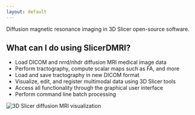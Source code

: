 ```yaml
---
layout: default
---
```


Diffusion magnetic resonance imaging in 3D Slicer open-source software.

What can I do using SlicerDMRI?
---------------------
* Load DICOM and nrrd/nhdr diffusion MRI medical image data
* Perform tractography, compute scalar maps such as FA, and more
* Load and save tractography in new DICOM format 
* Visualize, edit, and register multimodal data using 3D Slicer tools
* Access all functionality through the graphical user interface
* Perform command line batch processing

![3D Slicer diffusion MRI visualization](images/DMRI_3D_SLICER.jpg "3D Slicer diffusion MRI visualization
 in a neurosurgical case.")
